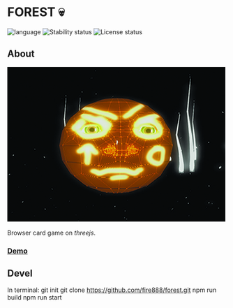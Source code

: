 # FOREST :skull: # 

![language](https://img.shields.io/badge/code-javascript-green.svg) 
![Stability status](https://img.shields.io/badge/stability-stable-green.svg) 
![License status](https://img.shields.io/badge/license-Beerware-green.svg) 


About
------------   
![pic](https://raw.githubusercontent.com/fire888/forest/master/src/Assets/preview.jpg)  

Browser card game on *threejs*.  
### [Demo](http://js.otrisovano.ru/tests/190710_kolobok/)

Devel
------------
In terminal:
git init
git clone https://github.com/fire888/forest.git
npm run build
npm run start
